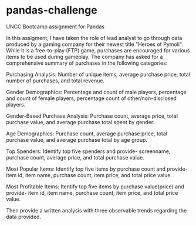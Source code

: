 # pandas-challenge
UNCC Bootcamp assignment for Pandas

In this assigment, I have taken the role of lead analyst to go through data produced by a gaming company for their newest title "Heroes of Pymoli". While it is a free-to-play (FTP) game, purchases are encouraged for various items to be used during gameplay. The company has asked for a comprehensive summary of purchases in the following categories:

Purchasing Analysis: Number of unique items, average purchase price, total number of purchases, and total revenue.

Gender Demographics: Percentage and count of male players, percentage and count of female players, percentage count of other/non-disclosed players.

Gender-Based Purchase Analysis: Purchase count, average price, total purchase value, and average purchase total spent by gender.

Age Demographics: Purchase count, average purchase price, total purchase value, and average purchase total by age group.

Top Spenders: Identify top five spenders and provide- screenname, purchase count, average price, and total purchase value.

Most Popular Items: Identify top five items by purchase count and provide- item id, item name, purchase count, item price, and total price value.

Most Profitable Items: Itentify top five items by purchase value(price) and provide- item id, item name, purchase count, item price, and total price value.

Then provide a written analysis with three observable trends regarding the data provided.
